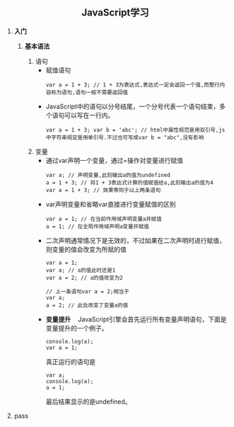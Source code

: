 ## <center> JavaScript学习 </center>
1. <b>入门</b>
   1.  <b>基本语法</b><p>
       1.  语句
            * 赋值语句
                ```
                var a = 1 + 3; // 1 + 3为表达式,表达式一定会返回一个值,而整行内容称为语句,语句一般不需要返回值
                ```
            * JavaScript中的语句以分号结尾，一个分号代表一个语句结束，多个语句可以写在一行内。
                ```
                var a = 1 + 3; var b = 'abc'; // html中属性规范是用双引号,js中字符串规定是用单引号.不过也可写成var b = "abc",没有影响
                ```
        1. 变量
            * 通过var声明一个变量，通过=操作对变量进行赋值
                ```
                var a; // 声明变量,此刻输出a的值为undefined
                a = 1 + 3; // 将1 + 3表达式计算的值赋值给a,此刻输出a的值为4
                var a = 1 + 3; // 效果等同于以上两条语句
                ```
            * var声明变量和省略var直接进行变量赋值的区别
                ```
                var a = 1; // 在当前作用域声明变量a并赋值
                a = 1; // 在全局作用域声明a变量并赋值
                ```
            * 二次声明通常情况下是无效的，不过如果在二次声明时进行赋值，则变量的值会改变为所赋的值
                ```
                var a = 1;
                var a; // a的值此时还是1
                var a = 2; // a的值改变为2
                
                // 上一条语句var a = 2;相当于
                var a;
                a = 2; // 此处改变了变量a的值
                ```
            * <b>变量提升</b>$\quad$JavaScript引擎会首先运行所有变量声明语句，下面是变量提升的一个例子。
                ```
                console.log(a);
                var a = 1;
                ```
                真正运行的语句是
                ```
                var a;
                console.log(a);
                a = 1;
                ```
                最后结果显示的是undefined。
            
2. pass